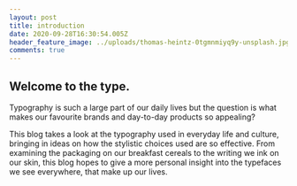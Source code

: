 ```yaml
---
layout: post
title: introduction
date: 2020-09-28T16:30:54.005Z
header_feature_image: ../uploads/thomas-heintz-0tgmnmiyq9y-unsplash.jpg
comments: true
---
```

## Welcome to the type.

Typography is such a large part of our daily lives but the question is what makes our favourite brands and day-to-day products so appealing? 

This blog takes a look at the typography used in everyday life and culture, bringing in ideas on how the stylistic choices used are so effective. From examining the packaging on our breakfast cereals to the writing we ink on our skin, this blog hopes to give a more personal insight into the typefaces we see everywhere, that make up our lives.